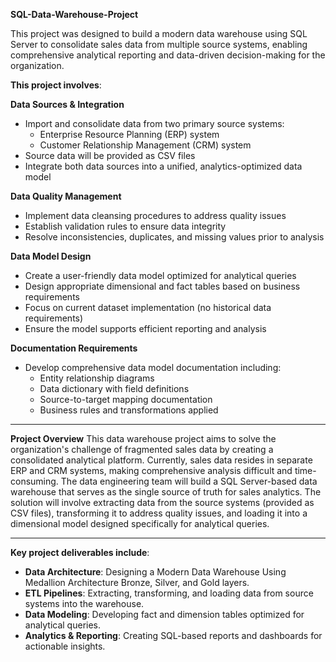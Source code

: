 **SQL-Data-Warehouse-Project**

This project was designed to build a modern data warehouse using SQL Server to consolidate sales data from multiple source systems, enabling comprehensive analytical reporting and data-driven decision-making for the organization.

**This project involves**:

**Data Sources & Integration**

* Import and consolidate data from two primary source systems:
     * Enterprise Resource Planning (ERP) system
     * Customer Relationship Management (CRM) system
* Source data will be provided as CSV files
* Integrate both data sources into a unified, analytics-optimized data model

**Data Quality Management**

* Implement data cleansing procedures to address quality issues
* Establish validation rules to ensure data integrity
* Resolve inconsistencies, duplicates, and missing values prior to analysis

**Data Model Design**

* Create a user-friendly data model optimized for analytical queries
* Design appropriate dimensional and fact tables based on business requirements
* Focus on current dataset implementation (no historical data requirements)
* Ensure the model supports efficient reporting and analysis

**Documentation Requirements**

* Develop comprehensive data model documentation including:
    * Entity relationship diagrams
    * Data dictionary with field definitions
    * Source-to-target mapping documentation
    * Business rules and transformations applied

---

**Project Overview**
This data warehouse project aims to solve the organization's challenge of fragmented sales data by creating a consolidated analytical platform. Currently, sales data resides in separate ERP and CRM systems, making comprehensive analysis difficult and time-consuming.
The data engineering team will build a SQL Server-based data warehouse that serves as the single source of truth for sales analytics. The solution will involve extracting data from the source systems (provided as CSV files), transforming it to address quality issues, and loading it into a dimensional model designed specifically for analytical queries.


----

**Key project deliverables include**:

* **Data Architecture**: Designing a Modern Data Warehouse Using Medallion Architecture Bronze, Silver, and Gold layers.
* **ETL Pipelines**: Extracting, transforming, and loading data from source systems into the warehouse.
* **Data Modeling**: Developing fact and dimension tables optimized for analytical queries.
* **Analytics & Reporting**: Creating SQL-based reports and dashboards for actionable insights.





